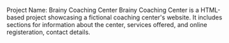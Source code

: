 Project Name: Brainy Coaching Center
Brainy Coaching Center is a  HTML-based project showcasing a fictional coaching center's website. It includes sections for information about the center, services offered, and online registeration, contact details.

